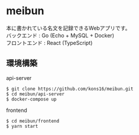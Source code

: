 # meibun  
本に書かれている名文を記録できるWebアプリです。  
バックエンド : Go (Echo + MySQL + Docker)  
フロントエンド : React (TypeScript)  

## 環境構築
api-server
```
$ git clone https://github.com/kons16/meibun.git
$ cd meibun/api-server
$ docker-compose up
```
frontend
```
$ cd meibun/frontend
$ yarn start
```
